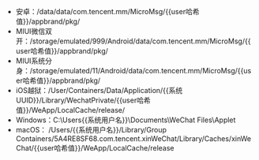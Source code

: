 - 安卓：/data/data/com.tencent.mm/MicroMsg/{{user哈希值}}/appbrand/pkg/
- MIUI微信双开：/storage/emulated/999/Android/data/com.tencent.mm/MicroMsg/{{user哈希值}}/appbrand/pkg/
- MIUI系统分身：/storage/emulated/11/Android/data/com.tencent.mm/MicroMsg/{{user哈希值}}/appbrand/pkg/
- iOS越狱：/User/Containers/Data/Application/{{系统UUID}}/Library/WechatPrivate/{{user哈希值}}/WeApp/LocalCache/release/
- Windows：C:\Users\{{系统用户名}}\Documents\WeChat Files\Applet
- macOS： /Users/{{系统用户名}}/Library/Group Containers/5A4RE8SF68.com.tencent.xinWeChat/Library/Caches/xinWeChat/{{user哈希值}}/WeApp/LocalCache/release
